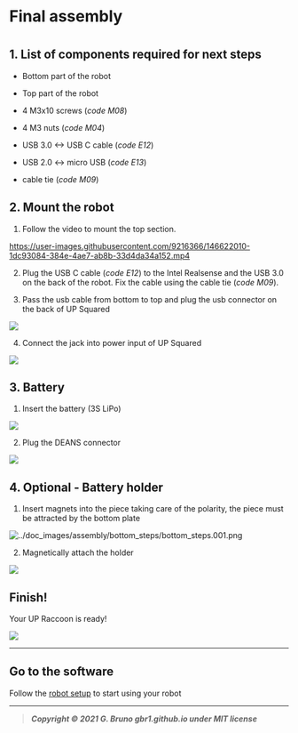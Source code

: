 # Final assembly

# 

## 1. List of components required for next steps

- Bottom part of the robot

- Top part of the robot

- 4 M3x10 screws (*code M08*)

- 4 M3 nuts (*code M04*)

- USB 3.0 <-> USB C cable (*code E12*)

- USB 2.0 <-> micro USB (*code E13*)

- cable tie (*code M09*)

## 2. Mount the robot

1. Follow the video to mount the top section.

https://user-images.githubusercontent.com/9216366/146622010-1dc93084-384e-4ae7-ab8b-33d4da34a152.mp4

2. Plug the USB C cable (*code E12*) to the Intel Realsense and the USB 3.0 on the back of the robot. Fix the cable using the cable tie (*code M09*).

3. Pass the usb cable from bottom to top and plug the usb connector on the back of UP Squared

![](../doc_images/assembly/final_steps/final_steps.003.png)

4. Connect the jack into power input of UP Squared

![](../doc_images/assembly/final_steps/final_steps.004.png)

## 3. Battery

1. Insert the battery (3S LiPo)

![](../doc_images/assembly/final_steps/final_steps.005.png)

2. Plug the DEANS connector

![](../doc_images/assembly/final_steps/final_steps.006.png)

## 4. Optional - Battery holder

1. Insert magnets into the piece taking care of the polarity, the piece must be attracted by the bottom plate

![../doc_images/assembly/bottom_steps/bottom_steps.001.png](../doc_images/assembly/bottom_steps/bottom_steps.001.png)

2. Magnetically attach the holder

![](../doc_images/assembly/final_steps/final_steps.007.png)

## Finish!

Your UP Raccoon is ready!

![](../doc_images/assembly/final_steps/final_steps.009.png)

---

## Go to the software

Follow the [robot setup](../Raccoon%20robot%20setup.md) to start using your robot

---

> ***Copyright © 2021 G. Bruno gbr1.github.io under MIT license***
